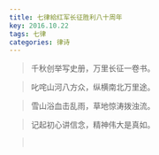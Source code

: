 ```yaml
---
title: 七律給红军长征胜利八十周年
key: 2016.10.22
tags: 七律
categories: 律诗
---
```


<blockquote class="blockquote-center">千秋创举写史册，万里长征一卷书。
</blockquote>
<blockquote class="blockquote-center">叱咤山河八方众，纵横南北万里途。
</blockquote>
<blockquote class="blockquote-center">雪山浴血击乱雨，草地惊涛拨浊流。
</blockquote>
<blockquote class="blockquote-center">记起初心讲信念，精神伟大是真如。
</blockquote>
<blockquote class="blockquote-center"></br>
</blockquote>
